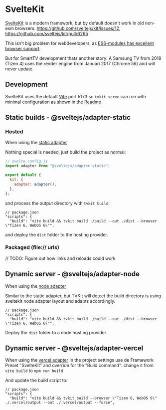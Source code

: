 # SvelteKit

[SvelteKit](https://kit.svelte.dev/) is a modern framework, but by default doesn't work in old non-esm browsers.
https://github.com/sveltejs/kit/issues/12, https://github.com/sveltejs/kit/pull/6265

This isn't big problem for webdevelopers, as [ES6-modules has excellent browser support](https://caniuse.com/es6-module).

But for SmartTV development thats another story:
A Samsung TV from 2018 (Tizen 4) uses the render engine from Januari 2017 (Chrome 56) and will never update.

## Development

SvelteKit uses the default [Vite](https://vitejs.dev/) port 5173 so `tvkit serve` can run with minimal configuration as shown in the [Readme](../Readme.md)

## Static builds - @sveltejs/adapter-static

### Hosted

When using the [static adapter](https://kit.svelte.dev/docs/adapter-static)

Nothing special is needed, just build the project as normal:

```js
// svelte.config.js
import adapter from "@sveltejs/adapter-static";

export default {
  kit: {
    adapter: adapter(),
  },
};
```

and process the output directory with `tvkit build`:

```json5
// package.json
"scripts": {
  "build": "vite build && tvkit build ./build --out ./dist --browser \"Tizen 6, WebOS 6\"",
```

and deploy the `dist` folder to the hosting provider.

### Packaged (file:// urls)

// TODO: Figure out how links and reloads could work

## Dynamic server - @sveltejs/adapter-node

When using the [node adapter](https://kit.svelte.dev/docs/adapter-node)

Similar to the static adapter, but TVKit will detect the build directory is using sveltekit node adapter layout and adapts accordingly.

```json5
// package.json
"scripts": {
  "build": "vite build && tvkit build ./build --out ./dist --browser \"Tizen 6, WebOS 6\"",
```

Deploy the `dist` folder to a node hosting provider.

## Dynamic server - @sveltejs/adapter-vercel

When using the [vercel adapter](https://kit.svelte.dev/docs/adapter-vercel)
In the project settings use de Framework Preset "SvelteKit" and override for the "Build command": change it from `vite build` to `npm run build`

And update the build script to:

```json5
// package.json
"scripts": {
  "build": "vite build && tvkit build --browser \"Tizen 6, WebOS 6\" ./.vercel/output --out ./.vercel/output --force",
```

